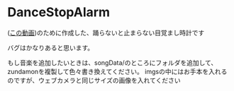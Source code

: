 # DanceStopAlarm
([この動画](https://youtu.be/97bQyhhFVhY))のために作成した、踊らないと止まらない目覚まし時計です

バグはかなりあると思います。

もし音楽を追加したいときは、songData/のところにフォルダを追加して、zundamonを複製して色々書き換えてください。
imgsの中にはお手本を入れるのですが、ウェブカメラと同じサイズの画像を入れてください
